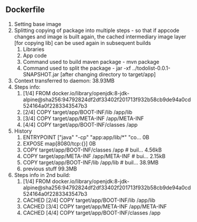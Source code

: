 ## Dockerfile
1. Setting base image
2. Splitting copying of package into multiple steps - so that if appcode changes and image is built again, 
    the cached intermediary image layer [for copying lib] can be used again in subsequent builds
    1. Libraries
    2. App code 
    3. Command used to build maven package - mvn package
    4. Command used to split the package - jar -xf ../todolist-0.0.1-SNAPSHOT.jar [after changing directory to target/app]
3. Context transferred to daemon: 38.93MB
4. Steps info:
    1. [1/4] FROM docker.io/library/openjdk:8-jdk-alpine@sha256:94792824df2df33402f201713f932b58cb9de94a0cd524164a0f2283343547b3
    2. [2/4] COPY target/app/BOOT-INF/lib /app/lib
    3. [3/4] COPY target/app/META-INF /app/META-INF
    4. [4/4] COPY target/app/BOOT-INF/classes /app
5. History
    1. ENTRYPOINT ["java" "-cp" "app:app/lib/*" "co…   0B
    2. EXPOSE map[8080/tcp:{}]                         0B
    3. COPY target/app/BOOT-INF/classes /app # buil…   4.56kB
    4. COPY target/app/META-INF /app/META-INF # bui…   2.15kB
    5. COPY target/app/BOOT-INF/lib /app/lib # buil…   38.9MB
    6. previous stuff  99.3MB 
6. Steps info in 2nd build:
    1. [1/4] FROM docker.io/library/openjdk:8-jdk-alpine@sha256:94792824df2df33402f201713f932b58cb9de94a0cd524164a0f2283343547b3 
    2. CACHED [2/4] COPY target/app/BOOT-INF/lib /app/lib
    3. CACHED [3/4] COPY target/app/META-INF /app/META-INF
    4. CACHED [4/4] COPY target/app/BOOT-INF/classes /app


